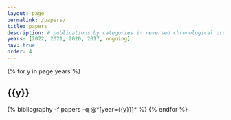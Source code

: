 ```yaml
---
layout: page
permalink: /papers/
title: papers
description: # publications by categories in reversed chronological order. generated by jekyll-scholar.
years: [2022, 2021, 2020, 2017, ongoing]
nav: true
order: 4
---
```


<div class="publications">

{% for y in page.years %}
  <h2 class="year">{{y}}</h2>
  {% bibliography -f papers -q @*[year={{y}}]* %}
{% endfor %}

</div>
